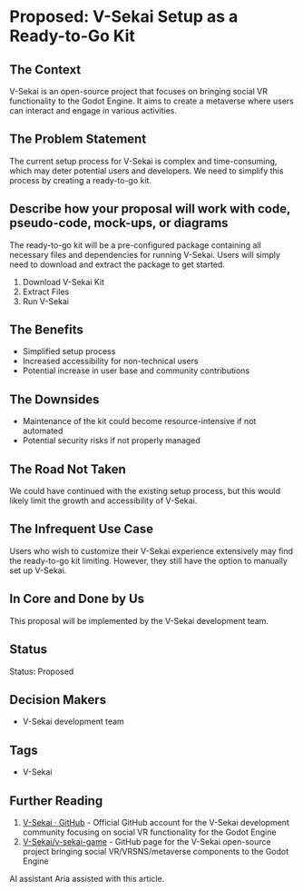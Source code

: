# Proposed: V-Sekai Setup as a Ready-to-Go Kit

## The Context

V-Sekai is an open-source project that focuses on bringing social VR functionality to the Godot Engine. It aims to create a metaverse where users can interact and engage in various activities.

## The Problem Statement

The current setup process for V-Sekai is complex and time-consuming, which may deter potential users and developers. We need to simplify this process by creating a ready-to-go kit.

## Describe how your proposal will work with code, pseudo-code, mock-ups, or diagrams

The ready-to-go kit will be a pre-configured package containing all necessary files and dependencies for running V-Sekai. Users will simply need to download and extract the package to get started.

1. Download V-Sekai Kit
2. Extract Files
3. Run V-Sekai

## The Benefits

- Simplified setup process
- Increased accessibility for non-technical users
- Potential increase in user base and community contributions

## The Downsides

- Maintenance of the kit could become resource-intensive if not automated
- Potential security risks if not properly managed

## The Road Not Taken

We could have continued with the existing setup process, but this would likely limit the growth and accessibility of V-Sekai.

## The Infrequent Use Case

Users who wish to customize their V-Sekai experience extensively may find the ready-to-go kit limiting. However, they still have the option to manually set up V-Sekai.

## In Core and Done by Us

This proposal will be implemented by the V-Sekai development team.

## Status

Status: Proposed <!-- Draft | Proposed | Rejected | Accepted | Deprecated | Superseded by -->

## Decision Makers

- V-Sekai development team

## Tags

- V-Sekai

## Further Reading

1. [V-Sekai · GitHub](https://github.com/v-sekai) - Official GitHub account for the V-Sekai development community focusing on social VR functionality for the Godot Engine
2. [V-Sekai/v-sekai-game](https://github.com/v-sekai/v-sekai-game) - GitHub page for the V-Sekai open-source project bringing social VR/VRSNS/metaverse components to the Godot Engine

AI assistant Aria assisted with this article.
